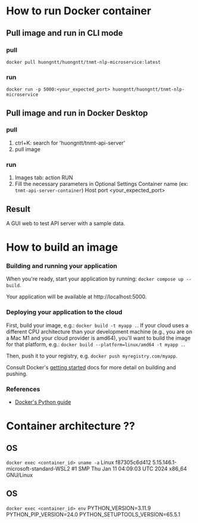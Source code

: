 # How to run Docker container
## Pull image and run in CLI mode
### pull 
`docker pull huongntt/huongntt/tnmt-nlp-microservice:latest`
### run
`docker run -p 5000:<your_expected_port> huongntt/huongntt/tnmt-nlp-microservice`

## Pull image and run in Docker Desktop 
### pull 
1. ctrl+K: search for 'huongntt/tnmt-api-server'
2. pull image 
### run
1. Images tab: action RUN
2. Fill the necessary parameters in Optional Settings
    Container name (ex: `tnmt-api-server-container`)
    Host port <your_expected_port>

## Result 
A GUI web to test API server with a sample data.


# How to build an image 
### Building and running your application

When you're ready, start your application by running:
`docker compose up --build`.

Your application will be available at http://localhost:5000.

### Deploying your application to the cloud

First, build your image, e.g.: `docker build -t myapp .`.
If your cloud uses a different CPU architecture than your development
machine (e.g., you are on a Mac M1 and your cloud provider is amd64),
you'll want to build the image for that platform, e.g.:
`docker build --platform=linux/amd64 -t myapp .`.

Then, push it to your registry, e.g. `docker push myregistry.com/myapp`.

Consult Docker's [getting started](https://docs.docker.com/go/get-started-sharing/)
docs for more detail on building and pushing.

### References
* [Docker's Python guide](https://docs.docker.com/language/python/)

# Container architecture ?? 
## OS
`docker exec <container_id> uname -a`
Linux f87305c6d412 5.15.146.1-microsoft-standard-WSL2 #1 SMP Thu Jan 11 04:09:03 UTC 2024 x86_64 GNU/Linux

## OS
`docker exec <container_id> env`
PYTHON_VERSION=3.11.9
PYTHON_PIP_VERSION=24.0
PYTHON_SETUPTOOLS_VERSION=65.5.1